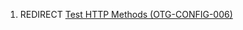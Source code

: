 1.  REDIRECT [Test HTTP Methods
    (OTG-CONFIG-006)](Test_HTTP_Methods_\(OTG-CONFIG-006\) "wikilink")